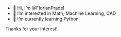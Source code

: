 - 👋 Hi, I’m @FlorianPradel
- 👀 I’m interested in Math, Machine Learning, CAD
- 🌱 I’m currently learning Python

Thanks for your interest!


<!---
FlorianPradel/FlorianPradel is a ✨ special ✨ repository because its `README.md` (this file) appears on your GitHub profile.
You can click the Preview link to take a look at your changes.
--->
